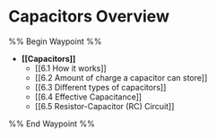 # Capacitors Overview
%% Begin Waypoint %%
- **[[Capacitors]]**
	- [[6.1 How it works]]
	- [[6.2 Amount of charge a capacitor can store]]
	- [[6.3 Different types of capacitors]]
	- [[6.4 Effective Capacitance]]
	- [[6.5 Resistor-Capacitor (RC) Circuit]]

%% End Waypoint %%
